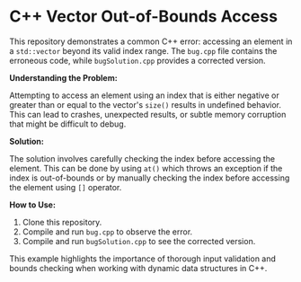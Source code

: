# C++ Vector Out-of-Bounds Access

This repository demonstrates a common C++ error: accessing an element in a `std::vector` beyond its valid index range.  The `bug.cpp` file contains the erroneous code, while `bugSolution.cpp` provides a corrected version.

**Understanding the Problem:**

Attempting to access an element using an index that is either negative or greater than or equal to the vector's `size()` results in undefined behavior. This can lead to crashes, unexpected results, or subtle memory corruption that might be difficult to debug.

**Solution:**

The solution involves carefully checking the index before accessing the element. This can be done by using `at()` which throws an exception if the index is out-of-bounds or by manually checking the index before accessing the element using `[]` operator. 

**How to Use:**

1. Clone this repository.
2. Compile and run `bug.cpp` to observe the error.
3. Compile and run `bugSolution.cpp` to see the corrected version.

This example highlights the importance of thorough input validation and bounds checking when working with dynamic data structures in C++.